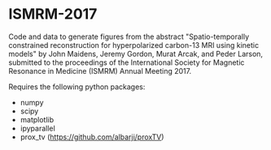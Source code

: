 # ISMRM-2017
Code and data to generate figures from the abstract "Spatio-temporally constrained reconstruction for hyperpolarized carbon-13 MRI using kinetic models" by John Maidens, Jeremy Gordon, Murat Arcak, and Peder Larson, submitted to the proceedings of the International Society for Magnetic Resonance in Medicine (ISMRM) Annual Meeting 2017.

Requires the following python packages:
* numpy
* scipy
* matplotlib
* ipyparallel
* prox_tv (https://github.com/albarji/proxTV)

